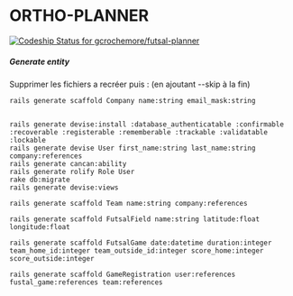 # ORTHO-PLANNER
[ ![Codeship Status for gcrochemore/futsal-planner](https://app.codeship.com/projects/e40dbf70-eed9-0134-a8e8-2ea516a13c91/status?branch=master)](https://app.codeship.com/projects/208738)

##### Generate entity

Supprimer les fichiers a recréer puis : (en ajoutant --skip à la fin)

	
	rails generate scaffold Company name:string email_mask:string


	rails generate devise:install :database_authenticatable :confirmable :recoverable :registerable :rememberable :trackable :validatable :lockable	
	rails generate devise User first_name:string last_name:string company:references
	rails generate cancan:ability
	rails generate rolify Role User
	rake db:migrate
	rails generate devise:views

	rails generate scaffold Team name:string company:references

	rails generate scaffold FutsalField name:string latitude:float longitude:float

	rails generate scaffold FutsalGame date:datetime duration:integer team_home_id:integer team_outside_id:integer score_home:integer score_outside:integer

	rails generate scaffold GameRegistration user:references fustal_game:references team:references